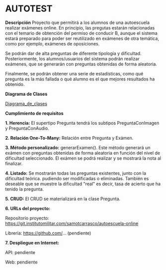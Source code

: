 # AUTOTEST

**Descripción**
Proyecto que permitirá a los alumnos de una autoescuela realizar exámenes online. En principio, las pregutas estarán relacionadas con el temario de obtención del permiso de conducir B, aunque el sistema estará preparado para poder ser reutilizado en exámenes de otra temática, como por ejemplo, exámenes de oposiciones.

Se podrán dar de alta preguntas de diferente tipología y dificultad. 
Posteriormente, los alumnos/usuarios del sistema podrán realizar exámenes, que se generarán con preguntas obtenidas de forma aleatoria.

Finalmente, se podrán obtener una serie de estadísticas, como qué pregunta es la más fallada o qué alumno es el que mejores resultados ha obtenido.

**Diagrama de Clases**

[Diagrama_de_clases](https://git.institutomilitar.com/samotcarrasco/autoescuela-online/-/wikis/uploads/5003c8f07b4fe39b93f02e537effd058/Diagrama_de_clases.png)


**Cumplimiento de requisitos**


**1. Herencia:** El supertipo Pregunta tendrá los subtipos PreguntaConImagen y PreguntaConAudio.

**2. Relación One-To-Many:** Relación entre Pregunta y Exámen.

**3. Método personalizado:** generarExamen(). Este método generará un exámen con preguntas obtenidas de forma aleatoria en función del nivel de dificultad seleccionado. El exámen se podrá realizar y se mostrará la nota al finalizar.

**4. Listado:** Se mostrarán todas las preguntas existentes, junto con la dificultad teórica. pudiendo ser modificadas o eliminadas. También es deseable que se muestre la dificultad "real" es decir, tasa de acierto que ha tenido la pregunta.

**5. CRUD:** El CRUD se materializará en la clase Pregunta.

**6. URLs del proyecto:**

Repositorio proyecto: https://git.institutomilitar.com/samotcarrasco/autoescuela-online

Librería: https://github.com/... (pendiente)


**7. Despliegue en Internet:**

API: pendiente

Web: pendiente







